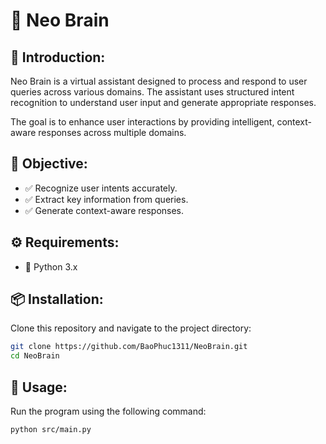 # 🧠 Neo Brain

## 🏁 Introduction:
Neo Brain is a virtual assistant designed to process and respond to user queries across various domains. The assistant uses structured intent recognition to understand user input and generate appropriate responses.

The goal is to enhance user interactions by providing intelligent, context-aware responses across multiple domains.

## 🎯 Objective:
- ✅ Recognize user intents accurately.
- ✅ Extract key information from queries.
- ✅ Generate context-aware responses.

## ⚙️ Requirements:
- 🐍 Python 3.x

## 📦 Installation:
Clone this repository and navigate to the project directory:

```bash
git clone https://github.com/BaoPhuc1311/NeoBrain.git
cd NeoBrain
```

## 🚀 Usage:
Run the program using the following command:

```bash
python src/main.py
```
